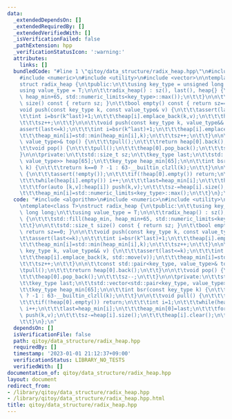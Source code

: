 ```yaml
---
data:
  _extendedDependsOn: []
  _extendedRequiredBy: []
  _extendedVerifiedWith: []
  _isVerificationFailed: false
  _pathExtension: hpp
  _verificationStatusIcon: ':warning:'
  attributes:
    links: []
  bundledCode: "#line 1 \"qitoy/data_structure/radix_heap.hpp\"\n#include <algorithm>\n\
    #include <numeric>\n#include <utility>\n#include <vector>\n\ntemplate<class T>\n\
    struct radix_heap {\n\tpublic:\n\t\tusing key_type = unsigned long long;\n\t\t\
    using value_type = T;\n\n\t\tradix_heap() : sz(), last(), heap{} {\n\t\t\tstd::fill(heap_min,\
    \ heap_min+65, std::numeric_limits<key_type>::max());\n\t\t}\n\n\t\tstd::size_t\
    \ size() const { return sz; }\n\t\tbool empty() const { return sz==0; }\n\n\t\t\
    void push(const key_type k, const value_type& v) {\n\t\t\tassert(last<=k);\n\t\
    \t\tint i=bsr(k^last)+1;\n\t\t\theap[i].emplace_back(k,v);\n\t\t\theap_min[i]=std::min(heap_min[i],k);\n\
    \t\t\tsz++;\n\t\t}\n\n\t\tvoid push(const key_type k, value_type&& v) {\n\t\t\t\
    assert(last<=k);\n\t\t\tint i=bsr(k^last)+1;\n\t\t\theap[i].emplace_back(k, std::move(v));\n\
    \t\t\theap_min[i]=std::min(heap_min[i],k);\n\t\t\tsz++;\n\t\t}\n\n\t\tconst std::pair<key_type,\
    \ value_type>& top() {\n\t\t\tpull();\n\t\t\treturn heap[0].back();\n\t\t}\n\n\
    \t\tvoid pop() {\n\t\t\tpull();\n\t\t\theap[0].pop_back();\n\t\t\tsz--;\n\t\t\
    }\n\n\tprivate:\n\t\tstd::size_t sz;\n\t\tkey_type last;\n\t\tstd::vector<std::pair<key_type,\
    \ value_type>> heap[65];\n\t\tkey_type heap_min[65];\n\n\t\tint bsr(const key_type\
    \ k) {\n\t\t\treturn k==0 ? -1 : 63-__builtin_clzll(k);\n\t\t}\n\n\t\tvoid pull()\
    \ {\n\t\t\tassert(!empty());\n\t\t\tif(!heap[0].empty()) return;\n\t\t\tint i=1;\n\
    \t\t\twhile(heap[i].empty()) i++;\n\t\t\tlast=heap_min[i];\n\t\t\theap_min[0]=last;\n\
    \t\t\tfor(auto [k,v]:heap[i]) push(k,v);\n\t\t\tsz-=heap[i].size();\n\t\t\theap[i].clear();\n\
    \t\t\theap_min[i]=std::numeric_limits<key_type>::max();\n\t\t}\n};\n"
  code: "#include <algorithm>\n#include <numeric>\n#include <utility>\n#include <vector>\n\
    \ntemplate<class T>\nstruct radix_heap {\n\tpublic:\n\t\tusing key_type = unsigned\
    \ long long;\n\t\tusing value_type = T;\n\n\t\tradix_heap() : sz(), last(), heap{}\
    \ {\n\t\t\tstd::fill(heap_min, heap_min+65, std::numeric_limits<key_type>::max());\n\
    \t\t}\n\n\t\tstd::size_t size() const { return sz; }\n\t\tbool empty() const {\
    \ return sz==0; }\n\n\t\tvoid push(const key_type k, const value_type& v) {\n\t\
    \t\tassert(last<=k);\n\t\t\tint i=bsr(k^last)+1;\n\t\t\theap[i].emplace_back(k,v);\n\
    \t\t\theap_min[i]=std::min(heap_min[i],k);\n\t\t\tsz++;\n\t\t}\n\n\t\tvoid push(const\
    \ key_type k, value_type&& v) {\n\t\t\tassert(last<=k);\n\t\t\tint i=bsr(k^last)+1;\n\
    \t\t\theap[i].emplace_back(k, std::move(v));\n\t\t\theap_min[i]=std::min(heap_min[i],k);\n\
    \t\t\tsz++;\n\t\t}\n\n\t\tconst std::pair<key_type, value_type>& top() {\n\t\t\
    \tpull();\n\t\t\treturn heap[0].back();\n\t\t}\n\n\t\tvoid pop() {\n\t\t\tpull();\n\
    \t\t\theap[0].pop_back();\n\t\t\tsz--;\n\t\t}\n\n\tprivate:\n\t\tstd::size_t sz;\n\
    \t\tkey_type last;\n\t\tstd::vector<std::pair<key_type, value_type>> heap[65];\n\
    \t\tkey_type heap_min[65];\n\n\t\tint bsr(const key_type k) {\n\t\t\treturn k==0\
    \ ? -1 : 63-__builtin_clzll(k);\n\t\t}\n\n\t\tvoid pull() {\n\t\t\tassert(!empty());\n\
    \t\t\tif(!heap[0].empty()) return;\n\t\t\tint i=1;\n\t\t\twhile(heap[i].empty())\
    \ i++;\n\t\t\tlast=heap_min[i];\n\t\t\theap_min[0]=last;\n\t\t\tfor(auto [k,v]:heap[i])\
    \ push(k,v);\n\t\t\tsz-=heap[i].size();\n\t\t\theap[i].clear();\n\t\t\theap_min[i]=std::numeric_limits<key_type>::max();\n\
    \t\t}\n};\n"
  dependsOn: []
  isVerificationFile: false
  path: qitoy/data_structure/radix_heap.hpp
  requiredBy: []
  timestamp: '2023-01-01 21:12:37+09:00'
  verificationStatus: LIBRARY_NO_TESTS
  verifiedWith: []
documentation_of: qitoy/data_structure/radix_heap.hpp
layout: document
redirect_from:
- /library/qitoy/data_structure/radix_heap.hpp
- /library/qitoy/data_structure/radix_heap.hpp.html
title: qitoy/data_structure/radix_heap.hpp
---
```

